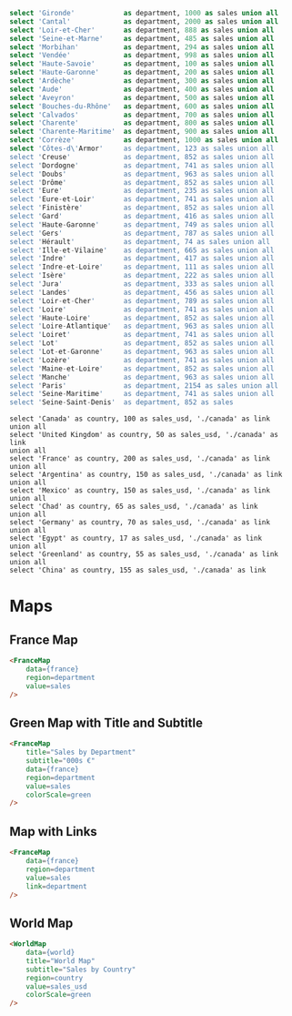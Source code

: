 <script>
    // Due to the location that Evidence builds the site, we need to hop up many directories to get to root
    import FranceMap from "../../../../../src/lib/charts/maps/FranceMap.svelte";
    import WorldMap from "../../../../../src/lib/charts/maps/WorldMap.svelte";
</script>

```sql france
select 'Gironde'            as department, 1000 as sales union all
select 'Cantal'             as department, 2000 as sales union all
select 'Loir-et-Cher'       as department, 888 as sales union all
select 'Seine-et-Marne'     as department, 485 as sales union all
select 'Morbihan'           as department, 294 as sales union all
select 'Vendée'             as department, 998 as sales union all
select 'Haute-Savoie'       as department, 100 as sales union all
select 'Haute-Garonne'      as department, 200 as sales union all
select 'Ardèche'            as department, 300 as sales union all
select 'Aude'               as department, 400 as sales union all
select 'Aveyron'            as department, 500 as sales union all
select 'Bouches-du-Rhône'   as department, 600 as sales union all
select 'Calvados'           as department, 700 as sales union all
select 'Charente'           as department, 800 as sales union all
select 'Charente-Maritime'  as department, 900 as sales union all
select 'Corrèze'            as department, 1000 as sales union all
select 'Côtes-d\'Armor'     as department, 123 as sales union all
select 'Creuse'             as department, 852 as sales union all
select 'Dordogne'           as department, 741 as sales union all
select 'Doubs'              as department, 963 as sales union all
select 'Drôme'              as department, 852 as sales union all
select 'Eure'               as department, 235 as sales union all
select 'Eure-et-Loir'       as department, 741 as sales union all
select 'Finistère'          as department, 852 as sales union all
select 'Gard'               as department, 416 as sales union all
select 'Haute-Garonne'      as department, 749 as sales union all
select 'Gers'               as department, 787 as sales union all
select 'Hérault'            as department, 74 as sales union all
select 'Ille-et-Vilaine'    as department, 665 as sales union all
select 'Indre'              as department, 417 as sales union all
select 'Indre-et-Loire'     as department, 111 as sales union all
select 'Isère'              as department, 222 as sales union all
select 'Jura'               as department, 333 as sales union all
select 'Landes'             as department, 456 as sales union all
select 'Loir-et-Cher'       as department, 789 as sales union all
select 'Loire'              as department, 741 as sales union all
select 'Haute-Loire'        as department, 852 as sales union all
select 'Loire-Atlantique'   as department, 963 as sales union all
select 'Loiret'             as department, 741 as sales union all
select 'Lot'                as department, 852 as sales union all
select 'Lot-et-Garonne'     as department, 963 as sales union all
select 'Lozère'             as department, 741 as sales union all
select 'Maine-et-Loire'     as department, 852 as sales union all
select 'Manche'             as department, 963 as sales union all
select 'Paris'              as department, 2154 as sales union all
select 'Seine-Maritime'     as department, 741 as sales union all
select 'Seine-Saint-Denis'  as department, 852 as sales
```

```world
select 'Canada' as country, 100 as sales_usd, './canada' as link
union all
select 'United Kingdom' as country, 50 as sales_usd, './canada' as link
union all
select 'France' as country, 200 as sales_usd, './canada' as link
union all
select 'Argentina' as country, 150 as sales_usd, './canada' as link
union all
select 'Mexico' as country, 150 as sales_usd, './canada' as link
union all
select 'Chad' as country, 65 as sales_usd, './canada' as link
union all
select 'Germany' as country, 70 as sales_usd, './canada' as link
union all
select 'Egypt' as country, 17 as sales_usd, './canada' as link
union all
select 'Greenland' as country, 55 as sales_usd, './canada' as link
union all
select 'China' as country, 155 as sales_usd, './canada' as link
```



# Maps

## France Map

<FranceMap 
    data={france} 
    region=department 
    value=sales 
/>

```html
<FranceMap 
    data={france} 
    region=department 
    value=sales 
/>
```

## Green Map with Title and Subtitle

<FranceMap 
    title="Sales by Department"
    subtitle="000s €"
    data={france} 
    region=department 
    value=sales 
    colorScale=green
/>

```html
<FranceMap 
    title="Sales by Department"
    subtitle="000s €"
    data={france} 
    region=department 
    value=sales 
    colorScale=green 
/>
```

## Map with Links

<FranceMap
    data={france}
    region=department
    value=sales
    link=department
/>

```html
<FranceMap
    data={france}
    region=department
    value=sales
    link=department
/>
```

## World Map

<WorldMap 
    data={world} 
    title="World Map" 
    subtitle="Sales by Country" 
    region=country 
    value=sales_usd 
    colorScale=green
/>

```html
<WorldMap 
    data={world} 
    title="World Map" 
    subtitle="Sales by Country" 
    region=country 
    value=sales_usd 
    colorScale=green
/>
```